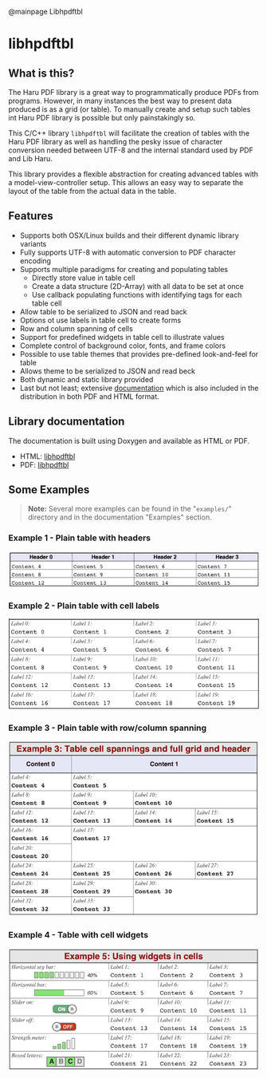 @mainpage Libhpdftbl

# libhpdftbl

## What is this?
The Haru PDF library is a great way to programmatically produce PDFs from programs. However, in many instances the best way to present data produced is as a grid (or table). To manually create and setup such tables
int Haru PDF library is possible but only painstakingly so. 

This C/C++ library `libhpdftbl` will facilitate the creation of tables with the Haru PDF library as well as handling the pesky issue of character conversion needed between UTF-8 and the internal standard used by PDF and Lib Haru.

This library provides a flexible abstraction for creating advanced tables with
a model-view-controller setup. This allows an easy way to separate the layout
of the table from the actual data in the table.

## Features
  - Supports both OSX/Linux builds and their different dynamic library variants
  - Fully supports UTF-8 with automatic conversion to PDF character encoding
  - Supports multiple paradigms for creating and populating tables
    - Directly store value in table cell
    - Create a data structure (2D-Array) with all data to be set at once
    - Use callback populating functions with identifying tags for each table cell
  - Allow table to be serialized to JSON and read back
  - Options ot use labels in table cell to create forms 
  - Row and column spanning of cells
  - Support for predefined widgets in table cell to illustrate values
  - Complete control of background color, fonts, and frame colors
  - Possible to use table themes that provides pre-defined look-and-feel for table
  - Allows theme to be serialized to JSON and read beck
  - Both dynamic and static library provided
  - Last but not least; extensive [documentation](https://johan162.github.io/libhpdftbl/html/index.html) which is also included in the distribution in both
   PDF and HTML format.

## Library documentation

The documentation is built using Doxygen and available as HTML or PDF.

- HTML: [libhpdftbl](https://johan162.github.io/libhpdftbl/html/index.html)
- PDF:  [libhpdftbl](https://johan162.github.io/libhpdftbl/lihpdftbl_manual_v1.0.0-beta.pdf)

## Some Examples

> **Note:** Several more examples can be found in the "`examples/`" directory and in the
> documentation "Examples" section.

### Example 1 - Plain table with headers
![example1](docs/screenshots/tut_ex02_1.png)

### Example 2 - Plain table with cell labels
![example1](docs/screenshots/tblex01.png)

### Example 3 - Plain table with row/column spanning
![example2](docs/screenshots/tblex02.png)

### Example 4 - Table with cell widgets
![example3](docs/screenshots/tblex03.png)


<!-- 
EOF
-->
